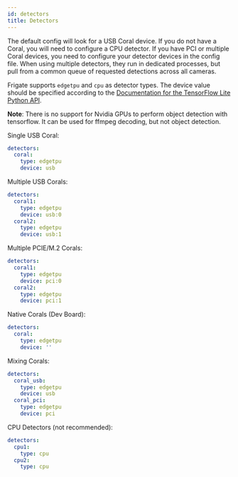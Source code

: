 ```yaml
---
id: detectors
title: Detectors
---
```


The default config will look for a USB Coral device. If you do not have a Coral, you will need to configure a CPU detector. If you have PCI or multiple Coral devices, you need to configure your detector devices in the config file. When using multiple detectors, they run in dedicated processes, but pull from a common queue of requested detections across all cameras.

Frigate supports `edgetpu` and `cpu` as detector types. The device value should be specified according to the [Documentation for the TensorFlow Lite Python API](https://coral.ai/docs/edgetpu/multiple-edgetpu/#using-the-tensorflow-lite-python-api).

**Note**: There is no support for Nvidia GPUs to perform object detection with tensorflow. It can be used for ffmpeg decoding, but not object detection.

Single USB Coral:

```yaml
detectors:
  coral:
    type: edgetpu
    device: usb
```

Multiple USB Corals:

```yaml
detectors:
  coral1:
    type: edgetpu
    device: usb:0
  coral2:
    type: edgetpu
    device: usb:1
```

Multiple PCIE/M.2 Corals:

```yaml
detectors:
  coral1:
    type: edgetpu
    device: pci:0
  coral2:
    type: edgetpu
    device: pci:1
```

Native Corals (Dev Board):

```yaml
detectors:
  coral:
    type: edgetpu
    device: ''
```

Mixing Corals:

```yaml
detectors:
  coral_usb:
    type: edgetpu
    device: usb
  coral_pci:
    type: edgetpu
    device: pci
```

CPU Detectors (not recommended):

```yaml
detectors:
  cpu1:
    type: cpu
  cpu2:
    type: cpu
```
